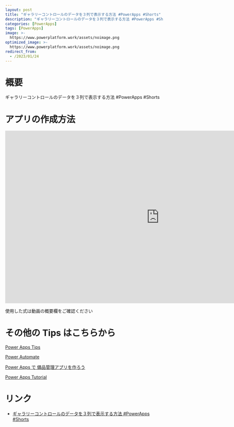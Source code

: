 ```yaml
---
layout: post
title: "ギャラリーコントロールのデータを３列で表示する方法 #PowerApps #Shorts"
description: "ギャラリーコントロールのデータを３列で表示する方法 #PowerApps #Shortsを動画で分かりやすく解説"
categories: [PowerApps]
tags: [PowerApps]
image: >-
  https://www.powerplatform.work/assets/noimage.png
optimized_image: >-
  https://www.powerplatform.work/assets/noimage.png
redirect_from:
  - /2023/01/24
---
```



#  概要

ギャラリーコントロールのデータを３列で表示する方法 #PowerApps #Shorts


# アプリの作成方法

<iframe width="983" height="553" src="https://www.youtube.com/embed/VtQoOUV9Yks" title="YouTube video player" frameborder="0" allow="accelerometer; autoplay; clipboard-write; encrypted-media; gyroscope; picture-in-picture" allowfullscreen></iframe>


使用した式は動画の概要欄をご確認ください


# その他の Tips はこちらから

[Power Apps Tips](https://www.youtube.com/watch?v=VrAQf3JQ7yM&list=PLVhFi1fb3DqakSLVMn22DDcySXh9jtzi- )


[Power Automate](https://www.youtube.com/watch?v=-YnJYT0ASEM&list=PLVhFi1fb3Dqbzic6GieqnLFgD3aTj-eHA)


[Power Apps で 備品管理アプリを作ろう](https://www.youtube.com/playlist?list=PLVhFi1fb3DqZM3HKb8Hea6XEL96990Fyn)


[Power Apps Tutorial](https://www.youtube.com/playlist?list=PLVhFi1fb3DqalxpL974VvAJvV4iWoSbe_)


# リンク


- [ギャラリーコントロールのデータを３列で表示する方法 #PowerApps #Shorts](https://www.youtube.com/watch?v=VtQoOUV9Yks)

